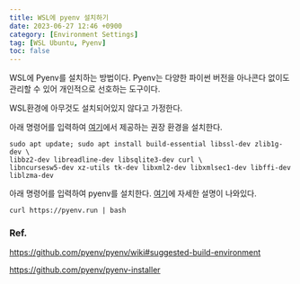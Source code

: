```yaml
---
title: WSL에 pyenv 설치하기
date: 2023-06-27 12:46 +0900
category: [Environment Settings]
tag: [WSL Ubuntu, Pyenv]
toc: false
---
```


WSL에 Pyenv를 설치하는 방법이다. Pyenv는 다양한 파이썬 버전을 아나콘다 없이도 관리할 수 있어 개인적으로 선호하는 도구이다.

WSL환경에 아무것도 설치되어있지 않다고 가정한다.

아래 명령어를 입력하여 [여기](https://github.com/pyenv/pyenv/wiki#suggested-build-environment)에서 제공하는 권장 환경을 설치한다.

```
sudo apt update; sudo apt install build-essential libssl-dev zlib1g-dev \
libbz2-dev libreadline-dev libsqlite3-dev curl \
libncursesw5-dev xz-utils tk-dev libxml2-dev libxmlsec1-dev libffi-dev liblzma-dev
```

아래 명령어를 입력하여 pyenv를 설치한다. [여기](https://github.com/pyenv/pyenv-installer)에 자세한 설명이 나와있다.

```
curl https://pyenv.run | bash
```

### Ref.

<https://github.com/pyenv/pyenv/wiki#suggested-build-environment>

<https://github.com/pyenv/pyenv-installer>